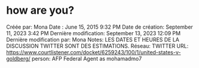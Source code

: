 # how are you?

Créée par: Mona
Date : June 15, 2015 9:32 PM
Date de création: September 11, 2023 3:42 PM
Dernière modification: September 13, 2023 12:09 PM
Dernière modification par: Mona
Notes: LES DATES ET HEURES DE LA DISCUSSION TWITTER SONT DES ESTIMATIONS.
Réseau: TWITTER
URL: https://www.courtlistener.com/docket/6259243/100/1/united-states-v-goldberg/
person: AFP Federal Agent as mohamadmo7